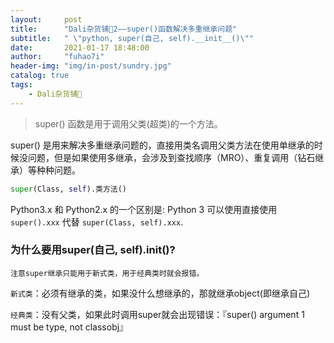 ```yaml
---
layout:     post
title:      "Dali杂货铺🐰2——super()函数解决多重继承问题"
subtitle:   " \"python, super(自己, self).__init__()\""
date:       2021-01-17 18:48:00
author:     "fuhao7i"
header-img: "img/in-post/sundry.jpg"
catalog: true
tags:
    - Dali杂货铺🐰
---
```


> super() 函数是用于调用父类(超类)的一个方法。

super() 是用来解决多重继承问题的，直接用类名调用父类方法在使用单继承的时候没问题，但是如果使用多继承，会涉及到查找顺序（MRO）、重复调用（钻石继承）等种种问题。

```python
super(Class, self).类方法()
```

Python3.x 和 Python2.x 的一个区别是: Python 3 可以使用直接使用 `super().xxx` 代替 `super(Class, self).xxx`.

### 为什么要用super(自己, self).__init__()?

`注意super继承只能用于新式类，用于经典类时就会报错。`

`新式类`：必须有继承的类，如果没什么想继承的，那就继承object(即继承自己)

`经典类`：没有父类，如果此时调用super就会出现错误：『super() argument 1 must be type, not classobj』